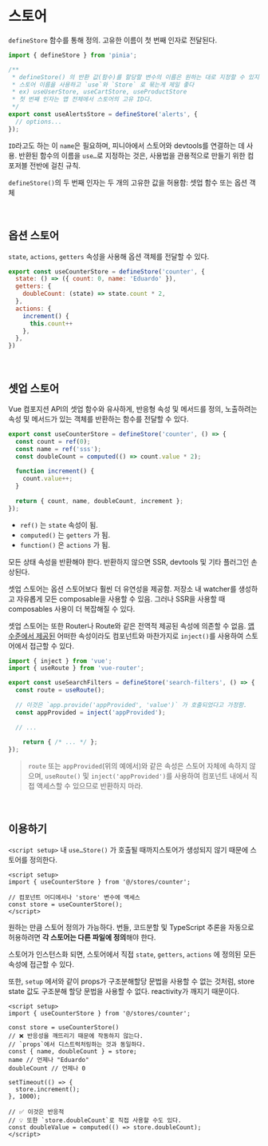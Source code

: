 # 스토어

`defineStore` 함수를 통해 정의. 고유한 이름이 첫 번째 인자로 전달된다.

```js
import { defineStore } from 'pinia';

/**
 * defineStore() 의 반환 값(함수)를 할당할 변수의 이름은 원하는 대로 지정할 수 있지만
 * 스토어 이름을 사용하고 `use`와 `Store` 로 묶는게 제일 좋다
 * ex) useUserStore, useCartStore, useProductStore
 * 첫 번째 인자는 앱 전체에서 스토어의 고유 ID다.
 */
export const useAlertsStore = defineStore('alerts', {
  // options...
});
```

`ID`라고도 하는 이 `name`은 필요하며, 피니아에서 스토어와 devtools를 연결하는 데 사용. 반환된 함수의 이름을 `use…`로 지정하는 것은, 사용법을 관용적으로 만들기 위한 컴포저블 전반에 걸친 규칙.

`defineStore()`의 두 번째 인자는 두 개의 고유한 값을 허용함: 셋업 함수 또는 옵션 객체

<br/>

## 옵션 스토어

`state`, `actions`, `getters` 속성을 사용해 옵션 객체를 전달할 수 있다.

```js
export const useCounterStore = defineStore('counter', {
  state: () => ({ count: 0, name: 'Eduardo' }),
  getters: {
    doubleCount: (state) => state.count * 2,
  },
  actions: {
    increment() {
      this.count++
    },
  },
})
```

<br/>

## 셋업 스토어

Vue 컴포지션 API의 셋업 함수와 유사하게, 반응형 속성 및 메서드를 정의, 노출하려는 속성 및 메서드가 있는 객체를 반환하는 함수를 전달할 수 있다.

```js
export const useCounterStore = defineStore('counter', () => {
  const count = ref(0);
  const name = ref('sss');
  const doubleCount = computed(() => count.value * 2);
  
  function increment() {
    count.value++;
  }
  
  return { count, name, doubleCount, increment };
});
```

- `ref()` 는 `state` 속성이 됨.
- `computed()` 는 `getters` 가 됨.
- `function()` 은 `actions` 가 됨.

모든 상태 속성을 반환해야 한다. 반환하지 않으면 SSR, devtools 및 기타 플러그인 손상된다.

셋업 스토어는 옵션 스토어보다 훨씬 더 유연성을 제공함. 저장소 내 watcher를 생성하고 자유롭게 모든 composable을 사용할 수 있음. 그러나 SSR을 사용할 때 composables 사용이 더 복잡해질 수 있다.

셋업 스토어는 또한 Router나 Route와 같은 전역적 제공된 속성에 의존할 수 없음. [앱 수준에서 제공된](https://vuejs.org/api/application.html#app-provide) 어떠한 속성이라도 컴포넌트와 마찬가지로 `inject()`를 사용하여 스토어에서 접근할 수 있다.

```ts
import { inject } from 'vue';
import { useRoute } from 'vue-router';

export const useSearchFilters = defineStore('search-filters', () => {
  const route = useRoute();
  
  // 이것은 `app.provide('appProvided', 'value')` 가 호출되었다고 가정함.
  const appProvided = inject('appProvided');
  
  // ...
  
	return { /* ... */ };
});
```

> `route` 또는 `appProvided`(위의 예에서)와 같은 속성은 스토어 자체에 속하지 않으며, `useRoute()` 및 `inject('appProvided')`를 사용하여 컴포넌트 내에서 직접 액세스할 수 있으므로 반환하지 마라.

<br/>

## 이용하기

`<script setup>` 내 `use…Store()` 가 호출될 때까지스토어가 생성되지 않기 때문에 스토어를 정의한다.

```vue
<script setup>
import { useCounterStore } from '@/stores/counter';
  
// 컴포넌트 어디에서나 'store' 변수에 액세스
const store = useCounterStore();
</script>
```

원하는 만큼 스토어 정의가 가능하다. 번들, 코드분할 및 TypeScript 추론을 자동으로 허용하려면 **각 스토어는 다른 파일에 정의**해야 한다.

스토어가 인스턴스화 되면, 스토어에서 직접 `state`, `getters`, `actions` 에 정의된 모든 속성에 접근할 수 있다.

또한, `setup` 에서와 같이 props가 구조분해할당 문법을 사용할 수 없는 것처럼, store state 값도 구조분해 할당 문법을 사용할 수 없다. reactivity가 깨지기 때문이다.

```vue
<script setup>
import { useCounterStore } from '@/stores/counter';
  
const store = useCounterStore()
// ❌ 반응성을 깨뜨리기 때문에 작동하지 않는다.
// `props`에서 디스트럭처링하는 것과 동일하다.
const { name, doubleCount } = store;
name // 언제나 "Eduardo"
doubleCount // 언제나 0

setTimeout(() => {
  store.increment();
}, 1000);

// ✅ 이것은 반응적
// 💡 또한 `store.doubleCount`로 직접 사용할 수도 있다.
const doubleValue = computed(() => store.doubleCount);
</script>
```
